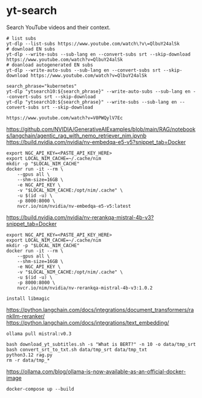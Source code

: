 # yt-search
Search YouTube videos and their context.


```
# list subs
yt-dlp --list-subs https://www.youtube.com/watch\?v\=QlbuY24alSk
# download EN subs
yt-dlp --write-subs --sub-lang en --convert-subs srt --skip-download https://www.youtube.com/watch?v=QlbuY24alSk
# doanload autogenerated EN subs
yt-dlp --write-auto-subs --sub-lang en --convert-subs srt --skip-download https://www.youtube.com/watch?v=QlbuY24alSk

search_phrase="kubernetes"
yt-dlp "ytsearch10:${search_phrase}" --write-auto-subs --sub-lang en --convert-subs srt --skip-download
yt-dlp "ytsearch10:${search_phrase}" --write-subs --sub-lang en --convert-subs srt --skip-download
```

```
https://www.youtube.com/watch?v=V0PWQylV7Ec
```
https://github.com/NVIDIA/GenerativeAIExamples/blob/main/RAG/notebooks/langchain/agentic_rag_with_nemo_retriever_nim.ipynb
https://build.nvidia.com/nvidia/nv-embedqa-e5-v5?snippet_tab=Docker
```
export NGC_API_KEY=<PASTE_API_KEY_HERE>
export LOCAL_NIM_CACHE=~/.cache/nim
mkdir -p "$LOCAL_NIM_CACHE"
docker run -it --rm \
    --gpus all \
    --shm-size=16GB \
    -e NGC_API_KEY \
    -v "$LOCAL_NIM_CACHE:/opt/nim/.cache" \
    -u $(id -u) \
    -p 8000:8000 \
    nvcr.io/nim/nvidia/nv-embedqa-e5-v5:latest
```
https://build.nvidia.com/nvidia/nv-rerankqa-mistral-4b-v3?snippet_tab=Docker
```
export NGC_API_KEY=<PASTE_API_KEY_HERE>
export LOCAL_NIM_CACHE=~/.cache/nim
mkdir -p "$LOCAL_NIM_CACHE"
docker run -it --rm \
    --gpus all \
    --shm-size=16GB \
    -e NGC_API_KEY \
    -v "$LOCAL_NIM_CACHE:/opt/nim/.cache" \
    -u $(id -u) \
    -p 8000:8000 \
    nvcr.io/nim/nvidia/nv-rerankqa-mistral-4b-v3:1.0.2
```
```
install libmagic
```
https://python.langchain.com/docs/integrations/document_transformers/rankllm-reranker/
https://python.langchain.com/docs/integrations/text_embedding/
```
ollama pull mistral:v0.3 
```
```
bash download_yt_subtitles.sh -s "What is BERT?" -n 10 -o data/tmp_srt
bash convert_srt_to_txt.sh data/tmp_srt data/tmp_txt
python3.12 rag.py
rm -r data/tmp_*
```
https://ollama.com/blog/ollama-is-now-available-as-an-official-docker-image
```
docker-compose up --build 
```